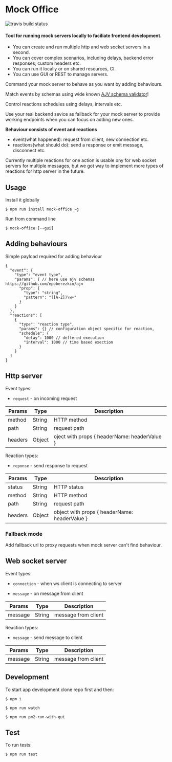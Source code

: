 # Mock Office

![travis build status](https://travis-ci.org/xclix/mock-office.svg?branch=master)

#### Tool for running mock servers locally to faciliate frontend development.

* You can create and run multiple http and web socket servers in a second.
* You can cover complex scenarios, including delays, backend error responses, custom headers etc.
* You can run it locally or on shared resources, CI.
* You can use GUI or REST to manage servers.

Command your mock server to behave as you want by adding behaviours.

Match events by schemas using wide known [AJV schema validator](https://github.com/epoberezkin/ajv)!

Control reactions schedules using delays, intervals etc.

Use your real backend sevice as fallback for your mock server to provide working endpoints when you can focus on adding new ones.

**Behaviour consists of event and reactions**

* event(what happened): request from client, new connection etc.
* reactions(what should do): send a response or emit message, disconnect etc.

Currently multiple reactions for one action is usable ony for web socket servers for multiple messages, but we got way to implement more types of reactions for http server in the future.

## Usage

Install it globally

`$ npm run install mock-office -g`

Run from command line

`$ mock-office [--gui]`

## Adding behaviours

Simple payload required for adding behaviour

```
{
  "event": {
    "type": "event type",
    "params": { // here use ajv schemas https://github.com/epoberezkin/ajv
      "prop": {
        "type": "string",
        "pattern": "([A-Z])\w+"
      }
    }
  },
  "reactions": [
    {
      "type": "reaction type",
      "params": {} // configuration object specific for reaction,
      "schedule": {
        "delay": 1000 // deffered execution
        "interval": 1000 // time based exection
      }
    }
  ]
}
```

## Http server

Event types:

* `request` - on incoming request

| Params  | Type   | Description                                            |
|---------|--------|--------------------------------------------------------|
| method  | String | HTTP method                                            |
| path    | String | request path                                           |
| headers | Object | oject with props { headerName: headerValue }           |


Reaction types:

* `reponse` - send response to request

| Params  | Type   | Description                                            |
|---------|--------|--------------------------------------------------------|
| status  | String | HTTP status                                            |
| method  | String | HTTP method                                            |
| path    | String | request path                                           |
| headers | Object | object with props { headerName: headerValue }          |

### Fallback mode

Add fallback url to proxy requests when mock server can't find behaviour.

## Web socket server

Event types:

* `connection` - when ws client is connecting to server


* `message` - on message from client

| Params  | Type   | Description         |
|---------|--------|---------------------|
| message | String | message from client |

Reaction types:

* `message` - send message to client

| Params  | Type   | Description         |
|---------|--------|---------------------|
| message | String | message from client |

## Development
To start app development clone repo first and then:

`$ npm i`

`$ npm run watch`

`$ npm run pm2-run-with-gui`

## Test
To run tests:

`$ npm run test`
